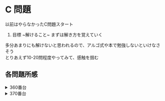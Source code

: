 # C 問題

以前はやらなかったC問題スタート

1. 目標 ~解けること~ まずは解き方を覚えていく

多分あまりにも解けないと思われるので、アルゴ式や本で勉強しないといけなさそう  
とりあえず10-20問程度やってみて、感触を掴む

## 各問題所感

<details>
<summary>360番台</summary>

### 360


### 361


### 362


### 363


### 364


### 365


### 366


### 367


### 368


### 369


</details>

<details>
<summary>370番台</summary>

### 370

1:  
Sからひとつ変更したもののうち、どれが一番辞書別で速いかを比較する方法(N^3)  
Sの文字列のうち、先頭からTの方が若いものをインデックスしていく。その後、後ろからSの方が若いものをインデックスしていく。  
最後に、インデックスされた順にSの文字をTに入れ替えたものを表示すればOK(N^2)

### 371

1:  
無向グラフの問題  
はっきり言って何言ってるかわからない！！！

-> 解説見ながらコーディング。ああなるほど。組み替えたものを全部書きだして探索するのね。。。。  
ついにnext_permutationを使う時が来てしまった

### 372

1:  
楽勝ォ〜と思ったけど、TLEになってしまった。  
C問題はベタに計算してはならない。必要部分でのみ計算することが重要。  
ちなみに今回は `2 * 10^5 * 2 * 10^5` なので実質 `4 * 10^10` の計算量をかけてしまった計算  
数値だけでなくて計算量を見る必要ね。。。

### 373

1:  
long long型の最小値は `LLONG_MIN` これ覚えておかないと、、、

### 374

1:  
順列の次はbit全探索。。。(wasureteruu)  
`for (int b = 0; b < (1 << N); ++b)` でN個のbit全探索が可能  
bitの1/0調べたいときは `if (b & (1 << i))` これで i 桁目が1かどうか調べられる

### 375

1:  
愚直にN^3の計算量では間に合わないので、それぞれのマスが何回変更になるのかを予め想定し、そのマス目によって変更する、、、、という方針  
けれども具体的にこの問題見ても、このマス目がどう変わるのかよくわかっていない。。。。

</details>
